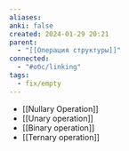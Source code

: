 ```yaml
---
aliases: 
anki: false
created: 2024-01-29 20:21
parent:
  - "[[Операция структуры]]"
connected:
  - "#обс/linking"
tags:
  - fix/empty
---
```


- [[Nullary Operation]]
- [[Unary operation]]
- [[Binary operation]]
- [[Ternary operation]]













